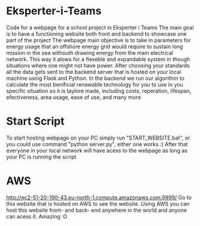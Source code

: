 # Eksperter-i-Teams
Code for a webpage for a school project in Eksperter i Teams
The main goal is to have a functioning website both front and backend to showcase one part of the project
The webpage main objective is to take in parameters for energy usage that an offshore energy grid would require to sustain long mission in the sea withouth drawing energy from the main electrical network. This way it alows for a flexeble and expandable system in though situations where one might not have power.
After choosing your standards all the data gets sent to the backend server that is hosted on your local machine usnig Flask and Python. In the backend we run our algorithm to calculate the most benificial renawable technology for you to use in you specific situation so it is taylore made, including costs, reperation, lifespan, efectiveness, area usage, ease of use, and many more

# Start Script
To start hosting webpage on your PC simply run "START_WEBSITE.bat", or you could use command "python server.py", either one works :)
After that everyone in your local network will have acess to the webpage as long as your PC is running the script

# AWS
http://ec2-51-20-190-43.eu-north-1.compute.amazonaws.com:9999/
Go to this website that is hosted on AWS to see the website. Using AWS you can host this website front- and back- end anywhere in the world and anyone can acess it. Amazing :O
